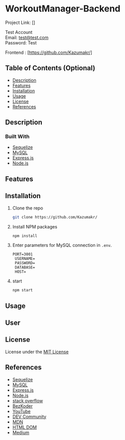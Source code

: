 # WorkoutManager-Backend

Project Link: []

Test Account  
Email: test@test.com  
Password: Test

Frontend : [https://github.com/Kazumakr/]

## Table of Contents (Optional)

- [Description](#description)
- [Features](#features)
- [Installation](#installation)
- [Usage](#usage)
- [License](#license)
- [References](#references)

## Description

### Built With

- [Sequelize](https://sequelize.org/)
- [MySQL](https://dev.mysql.com/)
- [Express.js](https://expressjs.com/)
- [Node.js](https://nodejs.org/)

## Features

## Installation

1. Clone the repo
   ```sh
   git clone https://github.com/Kazumakr/
   ```
2. Install NPM packages
   ```sh
   npm install
   ```
3. Enter parameters for MySQL connection in `.env`.
   ```shell
   PORT=3001
    USERNAME=
    PASSWORD=
    DATABASE=
    HOST=
   ```
4. start
   ```sh
   npm start
   ```

## Usage

## User

## License

License under the [MIT License](LICENSE)

## References

- [Sequelize](https://sequelize.org/)
- [MySQL](https://dev.mysql.com/doc/)
- [Express.js](https://expressjs.com/)
- [Node.js](https://nodejs.org/)
- [stack overflow](https://stackoverflow.com)
- [BezKoder](https://www.bezkoder.com)
- [YouTube](https://www.youtube.com)
- [DEV Community](https://dev.to)
- [MDN](https://developer.mozilla.org/)
- [HTML DOM](https://htmldom.dev/)
- [Medium](https://medium.com/)
